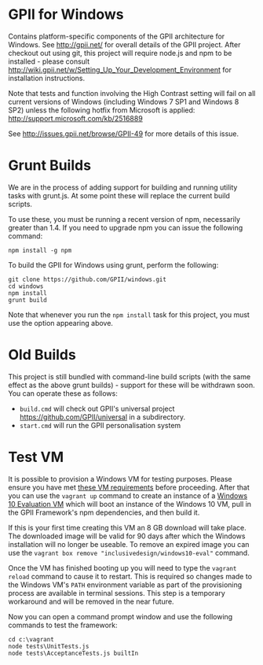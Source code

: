 # GPII for Windows

Contains platform-specific components of the GPII architecture for Windows. See http://gpii.net/ for overall details of the GPII
project. After checkout out using git, this project will require node.js and npm to be installed - please consult
http://wiki.gpii.net/w/Setting_Up_Your_Development_Environment for installation instructions.

Note that tests and function involving the High Contrast setting will fail on all current versions of Windows (including 
Windows 7 SP1 and Windows 8 SP2) unless the following hotfix from Microsoft is applied: http://support.microsoft.com/kb/2516889

See http://issues.gpii.net/browse/GPII-49 for more details of this issue. 

# Grunt Builds

We are in the process of adding support for building and running utility tasks 
with grunt.js. At some point these will replace the current build scripts.

To use these, you must be running a recent version of npm, necessarily greater 
than 1.4.  If you need to upgrade npm you can issue the following command:

    npm install -g npm

To build the GPII for Windows using grunt, perform the following:

    git clone https://github.com/GPII/windows.git
    cd windows
    npm install
    grunt build

Note that whenever you run the `npm install` task for this project, you must use the option appearing above.

# Old Builds

This project is still bundled with command-line build scripts (with the same effect as the above grunt builds) - support for these
will be withdrawn soon. You can operate these as follows:


* `build.cmd` will check out GPII's universal project https://github.com/GPII/universal in a subdirectory. 
* `start.cmd` will run the GPII personalisation system

# Test VM

It is possible to provision a Windows VM for testing purposes. Please ensure you have met [these VM requirements](https://github.com/GPII/qi-development-environments/#requirements) before proceeding. After that you can use the ``vagrant up`` command to create an instance of a [Windows 10 Evaluation VM](https://github.com/idi-ops/packer-windows) which will boot an instance of the Windows 10 VM, pull in the GPII Framework's npm dependencies, and then build it. 

If this is your first time creating this VM an 8 GB download will take place. The downloaded image will be valid for 90 days after which the Windows installation will no longer be useable. To remove an expired image you can use the ``vagrant box remove "inclusivedesign/windows10-eval"`` command.

Once the VM has finished booting up you will need to type the ``vagrant reload`` command to cause it to restart. This is required so changes made to the Windows VM's ``PATH`` environment variable as part of the provisioning process are available in terminal sessions. This step is a temporary workaround and will be removed in the near future. 

Now you can open a command prompt window and use the following commands to test the framework:

```
cd c:\vagrant
node tests\UnitTests.js
node tests\AcceptanceTests.js builtIn
```
